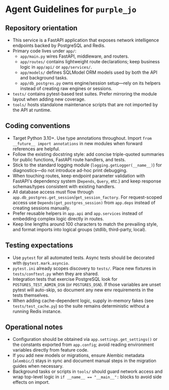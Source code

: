 # Agent Guidelines for `purple_jo`

## Repository orientation
- This service is a FastAPI application that exposes network intelligence endpoints backed by PostgreSQL and Redis.
- Primary code lives under `app/`:
  - `app/main.py` wires FastAPI, middleware, and routers.
  - `app/routes/` contains lightweight route declarations; keep business logic in `app/api/` or `app/services/`.
  - `app/models/` defines SQLModel ORM models used by both the API and background tasks.
  - `app/db_postgres.py` owns engine/session setup—rely on its helpers instead of creating raw engines or sessions.
- `tests/` contains pytest-based test suites. Prefer mirroring the module layout when adding new coverage.
- `tools/` hosts standalone maintenance scripts that are not imported by the API at runtime.

## Coding conventions
- Target Python 3.10+. Use type annotations throughout. Import `from __future__ import annotations` in new modules when forward references are helpful.
- Follow the existing docstring style: add concise triple-quoted summaries for public functions, FastAPI route handlers, and tests.
- Stick to the standard logging module (`logging.getLogger(__name__)`) for diagnostics—do not introduce ad-hoc print debugging.
- When touching routes, keep endpoint parameter validation with FastAPI's dependency system (`Depends`, `Query`, etc.) and keep response schemas/types consistent with existing handlers.
- All database access must flow through `app.db_postgres.get_session`/`get_session_factory`. For request-scoped access use `Depends(get_postgres_session)` from `app.deps` instead of creating sessions manually.
- Prefer reusable helpers in `app.api` and `app.services` instead of embedding complex logic directly in routes.
- Keep line lengths around 100 characters to match the prevailing style, and format imports into logical groups (stdlib, third-party, local).

## Testing expectations
- Use `pytest` for all automated tests. Async tests should be decorated with `@pytest.mark.asyncio`.
- `pytest.ini` already scopes discovery to `tests/`. Place new fixtures in `tests/conftest.py` when they are shared.
- Integration tests that exercise PostgreSQL look for `POSTGRES_TEST_ADMIN_DSN` (or `POSTGRES_DSN`). If those variables are unset pytest will auto-skip, so document any new env requirements in the tests themselves.
- When adding cache-dependent logic, supply in-memory fakes (see `tests/test_cache.py`) so the suite remains deterministic without a running Redis instance.

## Operational notes
- Configuration should be obtained via `app.settings.get_settings()` or the constants exported from `app.config`; avoid reading environment variables directly from feature code.
- If you add new models or migrations, ensure Alembic metadata (`alembic/`) stays in sync and document manual steps in the migration guides when necessary.
- Background tasks or scripts in `tools/` should guard network access and wrap top-level logic in `if __name__ == "__main__":` blocks to avoid side effects on import.

